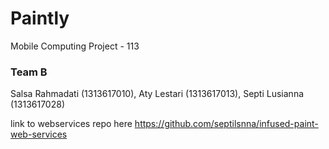 # Paintly
Mobile Computing Project - 113

### Team B
Salsa Rahmadati (1313617010), Aty Lestari (1313617013), Septi Lusianna (1313617028)

link to webservices repo here https://github.com/septilsnna/infused-paint-web-services
